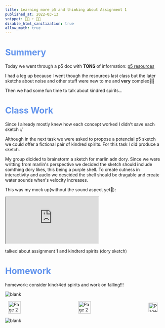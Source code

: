 ```yaml
---
title: Learning more p5 and thinking about Assignment 1
published_at: 2022-03-13
snippet: 💪🧠 + 🤔💭
disable_html_sanitization: true
allow_math: true
---
```


<h1 style="color:CornflowerBlue;">Summery</h1>

Today we went through a p5 doc with **TONS** of information:
[p5 resources](https://editor.p5js.org/POP161516/sketches/avsd5Y1ui)

I had a leg up because I went though the resources last class but the later sketchs about noise and other stuff were new to me and **very** complex😵‍💫

Then we had some fun time to talk about kindred spirits...

<h1 style="color:CornflowerBlue;">Class Work</h1>

Since I already mostly knew how each concept worked I didn't save each sketch :/ 

Although in the next task we were asked to propose a potencial p5 sketch we could offer a fictional pair of kindred spirits. For this task I did produce a sketch. 

My group dicided to brainstorm a sketch for marlin adn dory. Since we were writting from marlin's perspective we decided the sketch should include somthing dory likes, this being a purple shell. To create cutness in interactivity and audio we descided the shell should be dragable and create water sounds when's velocity increases.

This was my mock up(without the sound aspect yet🤫):


<iframe id= "doryshell" src="https://editor.p5js.org/POP161516/full/udfSFoAz6"></iframe>

<script type="module">

    const iframe  = document.getElementById (`doryshell`)
    iframe.width  = iframe.parentNode.scrollWidth
    iframe.height = iframe.width * 9 / 16 + 42

</script>



talked about assignment 1 and kindterd spirits
(dory sketch)

<h1 style="color:CornflowerBlue;">Homework</h1>

homework:
consider kindr4ed spirits
and work on falling!!!



![blank](/Images/w1/blankpng.png)

<style>
.container {
    display: flex;
    justify-content: space-between;
    align-items: center;
    padding: 0 10px; /* Optional: Add some padding if needed */
}

.button {
    display: flex;
    align-items: center;
    /* Add additional styling for buttons if needed */
}

.button img {
    display: block;
}
</style>


<body>
    <div class="container">
        <a href="/03-introductions" class="button middle">
            <img id= "home_id" src="/Images/Buttons/Back.png" width="40" height="40" alt="Page 2">
        <a href="/" class="button middle">
            <img id= "home_id" src="/Images/Buttons/Home.png" width="40" height="40" alt="Page 2">
        </a>
        <a href="/05-leraning-more-p5" class="button right">
            <img id= "next_id" src="/Images/Buttons/Forward.png" width="30" height="30" alt="Page 3">
        </a>
    </div>
</body>

![blank](/Images/w1/blankpng.png)
